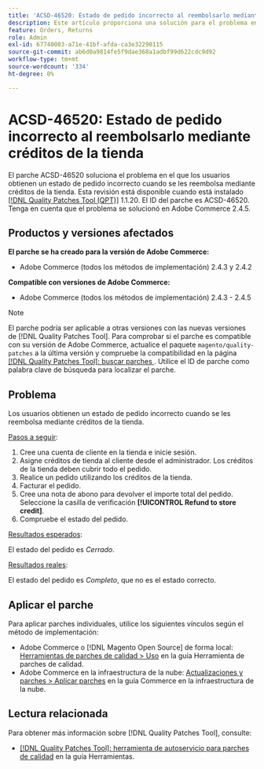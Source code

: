 ```yaml
---
title: 'ACSD-46520: Estado de pedido incorrecto al reembolsarlo mediante créditos de la tienda'
description: Este artículo proporciona una solución para el problema en el que los usuarios obtienen un estado de pedido incorrecto cuando se les reembolsa mediante créditos de la tienda.
feature: Orders, Returns
role: Admin
exl-id: 67740003-a71e-41bf-afda-ca3e32290115
source-git-commit: ab6d0a9814fe5f9dae368a1adbf99d622cdc9d92
workflow-type: tm+mt
source-wordcount: '334'
ht-degree: 0%

---
```


# ACSD-46520: Estado de pedido incorrecto al reembolsarlo mediante créditos de la tienda

El parche ACSD-46520 soluciona el problema en el que los usuarios obtienen un estado de pedido incorrecto cuando se les reembolsa mediante créditos de la tienda. Esta revisión está disponible cuando está instalado [[!DNL Quality Patches Tool (QPT)]](https://experienceleague.adobe.com/en/docs/commerce-knowledge-base/kb/announcements/commerce-announcements/magento-quality-patches-released-new-tool-to-self-serve-quality-patches) 1.1.20. El ID del parche es ACSD-46520. Tenga en cuenta que el problema se solucionó en Adobe Commerce 2.4.5.

## Productos y versiones afectados

**El parche se ha creado para la versión de Adobe Commerce:**

* Adobe Commerce (todos los métodos de implementación) 2.4.3 y 2.4.2

**Compatible con versiones de Adobe Commerce:**

* Adobe Commerce (todos los métodos de implementación) 2.4.3 - 2.4.5

>[!NOTE]
>
>El parche podría ser aplicable a otras versiones con las nuevas versiones de [!DNL Quality Patches Tool]. Para comprobar si el parche es compatible con su versión de Adobe Commerce, actualice el paquete `magento/quality-patches` a la última versión y compruebe la compatibilidad en la página [[!DNL Quality Patches Tool]: buscar parches ](https://experienceleague.adobe.com/tools/commerce-quality-patches/index.html). Utilice el ID de parche como palabra clave de búsqueda para localizar el parche.

## Problema

Los usuarios obtienen un estado de pedido incorrecto cuando se les reembolsa mediante créditos de la tienda.

<u>Pasos a seguir</u>:

1. Cree una cuenta de cliente en la tienda e inicie sesión.
1. Asigne créditos de tienda al cliente desde el administrador. Los créditos de la tienda deben cubrir todo el pedido.
1. Realice un pedido utilizando los créditos de la tienda.
1. Facturar el pedido.
1. Cree una nota de abono para devolver el importe total del pedido.
Seleccione la casilla de verificación **[!UICONTROL Refund to store credit]**.
1. Compruebe el estado del pedido.

<u>Resultados esperados</u>:

El estado del pedido es *Cerrado*.

<u>Resultados reales</u>:

El estado del pedido es *Completo*, que no es el estado correcto.

## Aplicar el parche

Para aplicar parches individuales, utilice los siguientes vínculos según el método de implementación:

* Adobe Commerce o [!DNL Magento Open Source] de forma local: [Herramientas de parches de calidad > Uso](/help/tools/quality-patches-tool/usage.md) en la guía Herramienta de parches de calidad.
* Adobe Commerce en la infraestructura de la nube: [Actualizaciones y parches > Aplicar parches](https://experienceleague.adobe.com/docs/commerce-cloud-service/user-guide/develop/upgrade/apply-patches.html) en la guía Commerce en la infraestructura de la nube.

## Lectura relacionada

Para obtener más información sobre [!DNL Quality Patches Tool], consulte:

* [[!DNL Quality Patches Tool]: herramienta de autoservicio para parches de calidad](/help/tools/quality-patches-tool/quality-patches-tool-to-self-serve-quality-patches.md) en la guía Herramientas.
